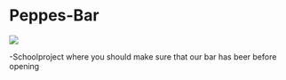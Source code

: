 # Peppes-Bar

![](https://media.giphy.com/media/iB42V6zkOmgZwHcvbV/giphy.gif)

-Schoolproject where you should make sure that our bar has beer before opening
